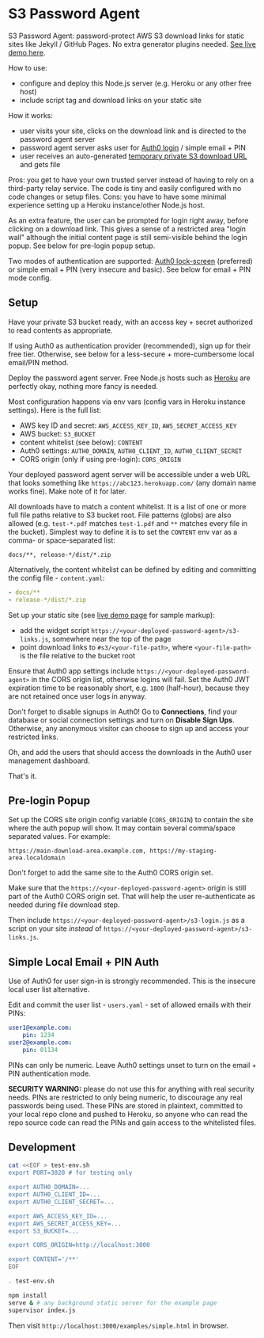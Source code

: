 # S3 Password Agent

S3 Password Agent: password-protect AWS S3 download links for static sites like Jekyll / GitHub Pages. No extra generator plugins needed. [See live demo here](https://unframework.github.io/s3-password-agent-demo/).

How to use:

* configure and deploy this Node.js server (e.g. Heroku or any other free host)
* include script tag and download links on your static site

How it works:

* user visits your site, clicks on the download link and is directed to the password agent server
* password agent server asks user for [Auth0 login](https://auth0.com/) / simple email + PIN
* user receives an auto-generated [temporary private S3 download URL](http://docs.aws.amazon.com/AmazonS3/latest/dev/RESTAuthentication.html#RESTAuthenticationQueryStringAuth) and gets file

Pros: you get to have your own trusted server instead of having to rely on a third-party relay service. The code is tiny and easily configured with no code changes or setup files. Cons: you have to have some minimal experience setting up a Heroku instance/other Node.js host.

As an extra feature, the user can be prompted for login right away, before clicking on a download link. This gives a sense of a restricted area "login wall" although the initial content page is still semi-visible behind the login popup. See below for pre-login popup setup.

Two modes of authentication are supported: [Auth0 lock-screen](https://auth0.com/docs/libraries/lock) (preferred) or simple email + PIN (very insecure and basic). See below for email + PIN mode config.

## Setup

Have your private S3 bucket ready, with an access key + secret authorized to read contents as appropriate.

If using Auth0 as authentication provider (recommended), sign up for their free tier. Otherwise, see below for a less-secure + more-cumbersome local email/PIN method.

Deploy the password agent server. Free Node.js hosts such as [Heroku](https://www.heroku.com/) are perfectly okay, nothing more fancy is needed.

Most configuration happens via env vars (config vars in Heroku instance settings). Here is the full list:

- AWS key ID and secret: `AWS_ACCESS_KEY_ID`, `AWS_SECRET_ACCESS_KEY`
- AWS bucket: `S3_BUCKET`
- content whitelist (see below): `CONTENT`
- Auth0 settings: `AUTH0_DOMAIN`, `AUTH0_CLIENT_ID`, `AUTH0_CLIENT_SECRET`
- CORS origin (only if using pre-login): `CORS_ORIGIN`

Your deployed password agent server will be accessible under a web URL that looks something like `https://abc123.herokuapp.com/` (any domain name works fine). Make note of it for later.

All downloads have to match a content whitelist. It is a list of one or more full file paths relative to S3 bucket root. File patterns (globs) are also allowed (e.g. `test-*.pdf` matches `test-1.pdf` and `**` matches every file in the bucket). Simplest way to define it is to set the `CONTENT` env var as a comma- or space-separated list:

```
docs/**, release-*/dist/*.zip
```

Alternatively, the content whitelist can be defined by editing and committing the config file - `content.yaml`:

```yaml
- docs/**
- release-*/dist/*.zip
```

Set up your static site (see [live demo page](https://unframework.github.io/s3-password-agent-demo/) for sample markup):

* add the widget script `https://<your-deployed-password-agent>/s3-links.js`, somewhere near the top of the page
* point download links to `#s3/<your-file-path>`, where `<your-file-path>` is the file relative to the bucket root

Ensure that Auth0 app settings include `https://<your-deployed-password-agent>` in the CORS origin list, otherwise logins will fail. Set the Auth0 JWT expiration time to be reasonably short, e.g. `1800` (half-hour), because they are not retained once user logs in anyway.

Don't forget to disable signups in Auth0! Go to **Connections**, find your database or social connection settings and turn on **Disable Sign Ups**. Otherwise, any anonymous visitor can choose to sign up and access your restricted links.

Oh, and add the users that should access the downloads in the Auth0 user management dashboard.

That's it.

## Pre-login Popup

Set up the CORS site origin config variable (`CORS_ORIGIN`) to contain the site where the auth popup will show. It may contain several comma/space separated values. For example:

```
https://main-download-area.example.com, https://my-staging-area.localdomain
```

Don't forget to add the same site to the Auth0 CORS origin set.

Make sure that the `https://<your-deployed-password-agent>` origin is still part of the Auth0 CORS origin set. That will help the user re-authenticate as needed during file download step.

Then include `https://<your-deployed-password-agent>/s3-login.js` as a script on your site *instead* of `https://<your-deployed-password-agent>/s3-links.js`.

## Simple Local Email + PIN Auth

Use of Auth0 for user sign-in is strongly recommended. This is the insecure local user list alternative.

Edit and commit the user list - `users.yaml` - set of allowed emails with their PINs:

```yaml
user1@example.com:
    pin: 1234
user2@example.com:
    pin: 01134
```

PINs can only be numeric. Leave Auth0 settings unset to turn on the email + PIN authentication mode.

**SECURITY WARNING:** please do not use this for anything with real security needs. PINs are restricted to only being numeric, to discourage any real passwords being used. These PINs are stored in plaintext, committed to your local repo clone and pushed to Heroku, so anyone who can read the repo source code can read the PINs and gain access to the whitelisted files.

## Development

```sh
cat <<EOF > test-env.sh
export PORT=3020 # for testing only

export AUTH0_DOMAIN=...
export AUTH0_CLIENT_ID=...
export AUTH0_CLIENT_SECRET=...

export AWS_ACCESS_KEY_ID=...
export AWS_SECRET_ACCESS_KEY=...
export S3_BUCKET=...

export CORS_ORIGIN=http://localhost:3000

export CONTENT='/**'
EOF

. test-env.sh

npm install
serve & # any background static server for the example page
supervisor index.js
```

Then visit `http://localhost:3000/examples/simple.html` in browser.
